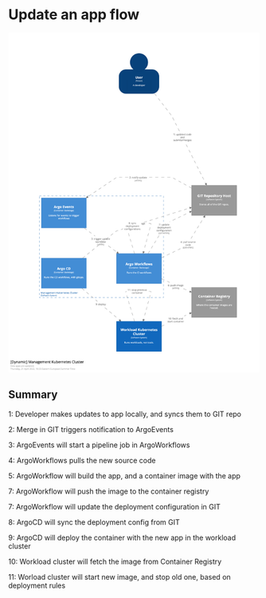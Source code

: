 # Update an app flow
![UpdateApp](UpdateApp.png)

## Summary
1: Developer makes updates to app locally, and syncs them to GIT repo

2: Merge in GIT triggers notification to ArgoEvents

3: ArgoEvents will start a pipeline job in ArgoWorkflows

4: ArgoWorkflows pulls the new source code

5: ArgoWorkflow will build the app, and a container image with the app

7: ArgoWorkflow will push the image to the container registry

7: ArgoWorkflow will update the deployment configuration in GIT

8: ArgoCD will sync the deployment config from GIT

9: ArgoCD will deploy the container with the new app in the workload cluster

10: Workload cluster will fetch the image from Container Registry

11: Worload cluster will start new image, and stop old one, based on deployment rules
